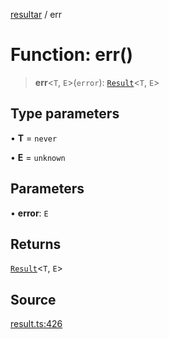 [resultar](../wiki/Home) / err

# Function: err()

> **err**\<`T`, `E`\>(`error`): [`Result`](../wiki/Class.Result)\<`T`, `E`\>

## Type parameters

• **T** = `never`

• **E** = `unknown`

## Parameters

• **error**: `E`

## Returns

[`Result`](../wiki/Class.Result)\<`T`, `E`\>

## Source

[result.ts:426](https://github.com/inaiat/resultar/blob/e9d397e3e0e8543e675ebf3b04ec4ad2e5577c52/src/result.ts#L426)

